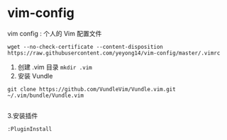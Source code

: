 # vim-config
vim config : 个人的 Vim 配置文件

```
wget --no-check-certificate --content-disposition https://raw.githubusercontent.com/yeyong14/vim-config/master/.vimrc

```

1. 创建 .vim 目录 `mkdir .vim`
2. 安装 Vundle

```
git clone https://github.com/VundleVim/Vundle.vim.git ~/.vim/bundle/Vundle.vim


```

3.安装插件

```
:PluginInstall
```
